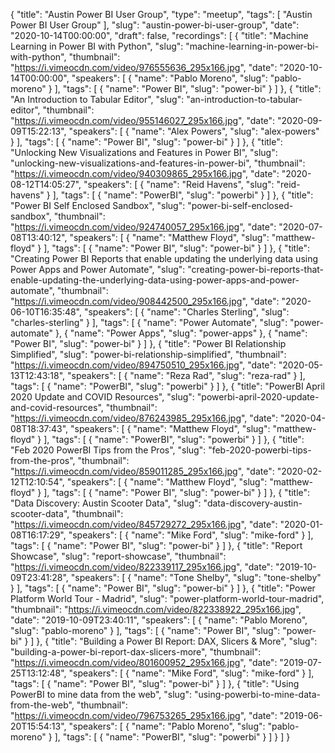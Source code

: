 {
  "title": "Austin Power BI User Group",
  "type": "meetup",
  "tags": [
    "Austin Power BI User Group"
  ],
  "slug": "austin-power-bi-user-group",
  "date": "2020-10-14T00:00:00",
  "draft": false,
  "recordings": [
    {
      "title": "Machine Learning in Power BI with Python",
      "slug": "machine-learning-in-power-bi-with-python",
      "thumbnail": "https://i.vimeocdn.com/video/976555636_295x166.jpg",
      "date": "2020-10-14T00:00:00",
      "speakers": [
        {
          "name": "Pablo Moreno",
          "slug": "pablo-moreno"
        }
      ],
      "tags": [
        {
          "name": "Power BI",
          "slug": "power-bi"
        }
      ]
    },
    {
      "title": "An Introduction to Tabular Editor",
      "slug": "an-introduction-to-tabular-editor",
      "thumbnail": "https://i.vimeocdn.com/video/955146027_295x166.jpg",
      "date": "2020-09-09T15:22:13",
      "speakers": [
        {
          "name": "Alex Powers",
          "slug": "alex-powers"
        }
      ],
      "tags": [
        {
          "name": "Power BI",
          "slug": "power-bi"
        }
      ]
    },
    {
      "title": "Unlocking New Visualizations and Features in Power BI",
      "slug": "unlocking-new-visualizations-and-features-in-power-bi",
      "thumbnail": "https://i.vimeocdn.com/video/940309865_295x166.jpg",
      "date": "2020-08-12T14:05:27",
      "speakers": [
        {
          "name": "Reid Havens",
          "slug": "reid-havens"
        }
      ],
      "tags": [
        {
          "name": "PowerBI",
          "slug": "powerbi"
        }
      ]
    },
    {
      "title": "Power BI Self Enclosed Sandbox",
      "slug": "power-bi-self-enclosed-sandbox",
      "thumbnail": "https://i.vimeocdn.com/video/924740057_295x166.jpg",
      "date": "2020-07-08T13:40:12",
      "speakers": [
        {
          "name": "Matthew Floyd",
          "slug": "matthew-floyd"
        }
      ],
      "tags": [
        {
          "name": "Power BI",
          "slug": "power-bi"
        }
      ]
    },
    {
      "title": "Creating Power BI Reports that enable updating the underlying data using Power Apps and Power Automate",
      "slug": "creating-power-bi-reports-that-enable-updating-the-underlying-data-using-power-apps-and-power-automate",
      "thumbnail": "https://i.vimeocdn.com/video/908442500_295x166.jpg",
      "date": "2020-06-10T16:35:48",
      "speakers": [
        {
          "name": "Charles Sterling",
          "slug": "charles-sterling"
        }
      ],
      "tags": [
        {
          "name": "Power Automate",
          "slug": "power-automate"
        },
        {
          "name": "Power Apps",
          "slug": "power-apps"
        },
        {
          "name": "Power BI",
          "slug": "power-bi"
        }
      ]
    },
    {
      "title": "Power BI Relationship Simplified",
      "slug": "power-bi-relationship-simplified",
      "thumbnail": "https://i.vimeocdn.com/video/894750510_295x166.jpg",
      "date": "2020-05-13T12:43:18",
      "speakers": [
        {
          "name": "Reza Rad",
          "slug": "reza-rad"
        }
      ],
      "tags": [
        {
          "name": "PowerBI",
          "slug": "powerbi"
        }
      ]
    },
    {
      "title": "PowerBI April 2020 Update and COVID Resources",
      "slug": "powerbi-april-2020-update-and-covid-resources",
      "thumbnail": "https://i.vimeocdn.com/video/876243985_295x166.jpg",
      "date": "2020-04-08T18:37:43",
      "speakers": [
        {
          "name": "Matthew Floyd",
          "slug": "matthew-floyd"
        }
      ],
      "tags": [
        {
          "name": "PowerBI",
          "slug": "powerbi"
        }
      ]
    },
    {
      "title": "Feb 2020 PowerBI Tips from the Pros",
      "slug": "feb-2020-powerbi-tips-from-the-pros",
      "thumbnail": "https://i.vimeocdn.com/video/859011285_295x166.jpg",
      "date": "2020-02-12T12:10:54",
      "speakers": [
        {
          "name": "Matthew Floyd",
          "slug": "matthew-floyd"
        }
      ],
      "tags": [
        {
          "name": "Power BI",
          "slug": "power-bi"
        }
      ]
    },
    {
      "title": "Data Discovery: Austin Scooter Data",
      "slug": "data-discovery-austin-scooter-data",
      "thumbnail": "https://i.vimeocdn.com/video/845729272_295x166.jpg",
      "date": "2020-01-08T16:17:29",
      "speakers": [
        {
          "name": "Mike Ford",
          "slug": "mike-ford"
        }
      ],
      "tags": [
        {
          "name": "Power BI",
          "slug": "power-bi"
        }
      ]
    },
    {
      "title": "Report Showcase",
      "slug": "report-showcase",
      "thumbnail": "https://i.vimeocdn.com/video/822339117_295x166.jpg",
      "date": "2019-10-09T23:41:28",
      "speakers": [
        {
          "name": "Tone Shelby",
          "slug": "tone-shelby"
        }
      ],
      "tags": [
        {
          "name": "Power BI",
          "slug": "power-bi"
        }
      ]
    },
    {
      "title": "Power Platform World Tour - Madrid",
      "slug": "power-platform-world-tour-madrid",
      "thumbnail": "https://i.vimeocdn.com/video/822338922_295x166.jpg",
      "date": "2019-10-09T23:40:11",
      "speakers": [
        {
          "name": "Pablo Moreno",
          "slug": "pablo-moreno"
        }
      ],
      "tags": [
        {
          "name": "Power BI",
          "slug": "power-bi"
        }
      ]
    },
    {
      "title": "Building a Power BI Report: DAX, Slicers & More",
      "slug": "building-a-power-bi-report-dax-slicers-more",
      "thumbnail": "https://i.vimeocdn.com/video/801600952_295x166.jpg",
      "date": "2019-07-25T13:12:48",
      "speakers": [
        {
          "name": "Mike Ford",
          "slug": "mike-ford"
        }
      ],
      "tags": [
        {
          "name": "Power BI",
          "slug": "power-bi"
        }
      ]
    },
    {
      "title": "Using PowerBI to mine data from the web",
      "slug": "using-powerbi-to-mine-data-from-the-web",
      "thumbnail": "https://i.vimeocdn.com/video/796753265_295x166.jpg",
      "date": "2019-06-20T15:54:13",
      "speakers": [
        {
          "name": "Pablo Moreno",
          "slug": "pablo-moreno"
        }
      ],
      "tags": [
        {
          "name": "PowerBI",
          "slug": "powerbi"
        }
      ]
    }
  ]
}